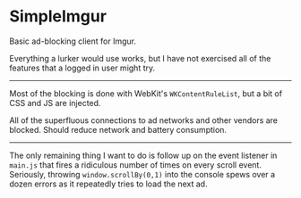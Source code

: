 # SimpleImgur

Basic ad-blocking client for Imgur.

Everything a lurker would use works, but I have not exercised all of the features that a logged in user might try.

---

Most of the blocking is done with WebKit's `WKContentRuleList`, but a bit of CSS and JS are injected.  

All of the superfluous connections to ad networks and other vendors are blocked.  Should reduce network and battery consumption.

---

The only remaining thing I want to do is follow up on the event listener in `main.js` that fires a ridiculous number of times on every scroll event.   Seriously, throwing `window.scrollBy(0,1)` into the console spews over a dozen errors as it repeatedly tries to load the next ad.
